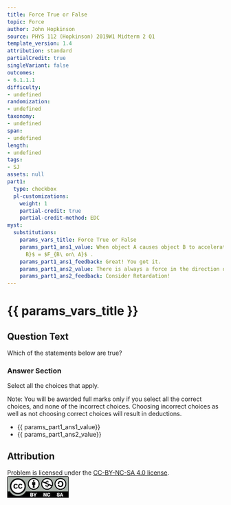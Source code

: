 ```yaml
---
title: Force True or False
topic: Force
author: John Hopkinson
source: PHYS 112 (Hopkinson) 2019W1 Midterm 2 Q1
template_version: 1.4
attribution: standard
partialCredit: true
singleVariant: false
outcomes:
- 6.1.1.1
difficulty:
- undefined
randomization:
- undefined
taxonomy:
- undefined
span:
- undefined
length:
- undefined
tags:
- SJ
assets: null
part1:
  type: checkbox
  pl-customizations:
    weight: 1
    partial-credit: true
    partial-credit-method: EDC
myst:
  substitutions:
    params_vars_title: Force True or False
    params_part1_ans1_value: When object A causes object B to accelerate, $F_{A\ on\
      B}$ = $F_{B\ on\ A}$ .
    params_part1_ans1_feedback: Great! You got it.
    params_part1_ans2_value: There is always a force in the direction of any motion.
    params_part1_ans2_feedback: Consider Retardation!
---
```

# {{ params_vars_title }}

## Question Text

Which of the statements below are true?

### Answer Section

Select all the choices that apply.

Note: You will be awarded full marks only if you select all the correct choices, and none of the incorrect choices. Choosing incorrect choices as well as not choosing correct choices will result in deductions.

- {{ params_part1_ans1_value}}
- {{ params_part1_ans2_value}}

## Attribution

Problem is licensed under the [CC-BY-NC-SA 4.0 license](https://creativecommons.org/licenses/by-nc-sa/4.0/).<br> ![The Creative Commons 4.0 license requiring attribution-BY, non-commercial-NC, and share-alike-SA license.](https://raw.githubusercontent.com/firasm/bits/master/by-nc-sa.png)